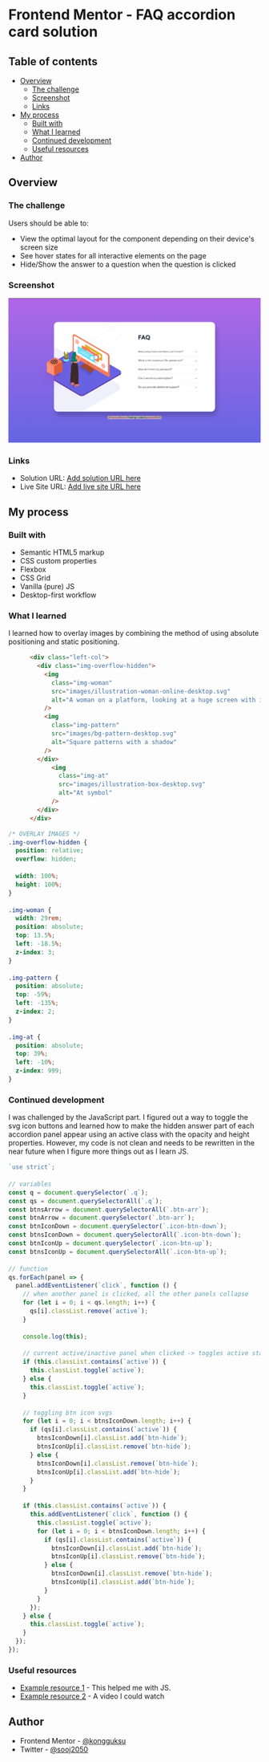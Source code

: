 # Frontend Mentor - FAQ accordion card solution

## Table of contents

- [Overview](#overview)
  - [The challenge](#the-challenge)
  - [Screenshot](#screenshot)
  - [Links](#links)
- [My process](#my-process)
  - [Built with](#built-with)
  - [What I learned](#what-i-learned)
  - [Continued development](#continued-development)
  - [Useful resources](#useful-resources)
- [Author](#author)

## Overview

### The challenge

Users should be able to:

- View the optimal layout for the component depending on their device's screen size
- See hover states for all interactive elements on the page
- Hide/Show the answer to a question when the question is clicked

### Screenshot

![](screenshot.jpg)

### Links

- Solution URL: [Add solution URL here](https://github.com/kongguksu/accordion-faq.git)
- Live Site URL: [Add live site URL here](https://kongguksu.github.io/accordion-faq/)

## My process

### Built with

- Semantic HTML5 markup
- CSS custom properties
- Flexbox
- CSS Grid
- Vanilla (pure) JS
- Desktop-first workflow

### What I learned

I learned how to overlay images by combining the method of using absolute positioning and static positioning.

```html
      <div class="left-col">
        <div class="img-overflow-hidden">
          <img
            class="img-woman"
            src="images/illustration-woman-online-desktop.svg"
            alt="A woman on a platform, looking at a huge screen with information"
          />
          <img
            class="img-pattern"
            src="images/bg-pattern-desktop.svg"
            alt="Square patterns with a shadow"
          />
        </div>
            <img
              class="img-at"
              src="images/illustration-box-desktop.svg"
              alt="At symbol"
            />
        </div>
      </div>
```

```css
/* OVERLAY IMAGES */
.img-overflow-hidden {
  position: relative;
  overflow: hidden;

  width: 100%;
  height: 100%;
}

.img-woman {
  width: 29rem;
  position: absolute;
  top: 13.5%;
  left: -18.5%;
  z-index: 3;
}

.img-pattern {
  position: absolute;
  top: -59%;
  left: -135%;
  z-index: 2;
}

.img-at {
  position: absolute;
  top: 39%;
  left: -10%;
  z-index: 999;
}
```

### Continued development

I was challenged by the JavaScript part. I figured out a way to toggle the svg icon buttons and learned how to make the hidden answer part of each accordion panel appear using an active class with the opacity and height properties. However, my code is not clean and needs to be rewritten in the near future when I figure more things out as I learn JS.

```js
`use strict`;

// variables
const q = document.querySelector(`.q`);
const qs = document.querySelectorAll(`.q`);
const btnsArrow = document.querySelectorAll(`.btn-arr`);
const btnArrow = document.querySelector(`.btn-arr`);
const btnIconDown = document.querySelector(`.icon-btn-down`);
const btnsIconDown = document.querySelectorAll(`.icon-btn-down`);
const btnIconUp = document.querySelector(`.icon-btn-up`);
const btnsIconUp = document.querySelectorAll(`.icon-btn-up`);

// function
qs.forEach(panel => {
  panel.addEventListener(`click`, function () {
    // when another panel is clicked, all the other panels collapse
    for (let i = 0; i < qs.length; i++) {
      qs[i].classList.remove(`active`);
    }

    console.log(this);

    // current active/inactive panel when clicked -> toggles active state
    if (this.classList.contains(`active`)) {
      this.classList.toggle(`active`);
    } else {
      this.classList.toggle(`active`);
    }

    // toggling btn icon svgs
    for (let i = 0; i < btnsIconDown.length; i++) {
      if (qs[i].classList.contains(`active`)) {
        btnsIconDown[i].classList.add(`btn-hide`);
        btnsIconUp[i].classList.remove(`btn-hide`);
      } else {
        btnsIconDown[i].classList.remove(`btn-hide`);
        btnsIconUp[i].classList.add(`btn-hide`);
      }
    }

    if (this.classList.contains(`active`)) {
      this.addEventListener(`click`, function () {
        this.classList.toggle(`active`);
        for (let i = 0; i < btnsIconDown.length; i++) {
          if (qs[i].classList.contains(`active`)) {
            btnsIconDown[i].classList.add(`btn-hide`);
            btnsIconUp[i].classList.remove(`btn-hide`);
          } else {
            btnsIconDown[i].classList.remove(`btn-hide`);
            btnsIconUp[i].classList.add(`btn-hide`);
          }
        }
      });
    } else {
      this.classList.toggle(`active`);
    }
  });
});
```

### Useful resources

- [Example resource 1](https://codepen.io/vlt5/pen/MwMjKm) - This helped me with JS.
- [Example resource 2](https://www.youtube.com/watch?v=dTNBRS8ZS4U) - A video I could watch

## Author

- Frontend Mentor - [@kongguksu](https://www.frontendmentor.io/profile/kongguksu)
- Twitter - [@sooj2050](https://www.twitter.com/sooj2050)
